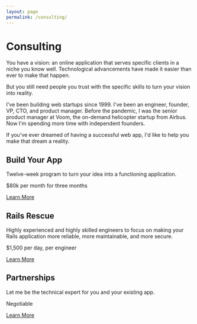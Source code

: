 ```yaml
---
layout: page
permalink: /consulting/
---
```

# Consulting

You have a vision:
an online application
that serves specific clients
in a niche
you know well.
Technological advancements have made it
easier than ever
to make that happen.

But you still need
people you trust
with the specific skills
to turn your vision
into reality.

I've been building
web startups
since 1999.
I've been an engineer, founder, VP, CTO, and product manager.
Before the pandemic,
I was the senior product manager
at Voom,
the on-demand helicopter startup
from Airbus.
Now I'm spending
more time
with independent founders.

If you've ever dreamed
of having a successful web app,
I'd like
to help
you make
that dream
a reality.

  <div class="grid-row flex-column">
    <div class="usa-media-block grid-col margin-y-2">
      <div class="border padding-3 height-full">
        <i class="far fa-hammer usa-media-block__img font-sans-3xl"></i>
        <div class="usa-media-block__body measure-1">
          <h2 class="usa-graphic-list__heading">Build Your App</h2>
          <p>Twelve-week program to turn your idea into a functioning application.</p>
          <p>$80k per month for three months</p>
          <a class="usa-button usa-button--secondary" href="/consulting/build_your_app">Learn More</a>
        </div>
      </div>
    </div>
    <div class="usa-media-block grid-col margin-y-2">
      <div class="border padding-3 height-full">
        <i class="far fa-notes-medical usa-media-block__img font-sans-3xl"></i>
        <div class="usa-media-block__body measure-1">
          <h2 class="usa-graphic-list__heading">Rails Rescue</h2>
          <p>Highly experienced and highly skilled engineers to focus on making
          your Rails application more reliable, more maintainable, and more
          secure.</p>
          <p>$1,500 per day, per engineer</p>
          <a class="usa-button usa-button--secondary" href="/consulting/rails_rescue">Learn More</a>
        </div>
      </div>
    </div>
    <div class="usa-media-block grid-col margin-y-2">
      <div class="border padding-3 height-full">
        <i class="far fa-handshake usa-media-block__img font-sans-3xl"></i>
        <div class="usa-media-block__body measure-1">
          <h2 class="usa-graphic-list__heading">Partnerships</h2>
          <p>Let me be the technical expert for you and your existing app.</p>
          <p>Negotiable</p>
          <a class="usa-button usa-button--secondary" href="/consulting/partnerships">Learn More</a>
        </div>
      </div>
    </div>
  </div>
